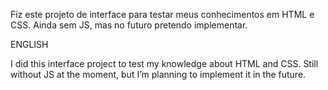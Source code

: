 Fiz este projeto de interface para testar meus conhecimentos em HTML e CSS.
Ainda sem JS, mas no futuro pretendo implementar.

ENGLISH

I did this interface project to test my knowledge about HTML and CSS.
Still without JS at the moment, but I’m planning to implement it in the future.
